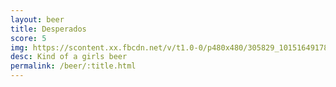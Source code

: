 ```yaml
---
layout: beer
title: Desperados
score: 5
img: https://scontent.xx.fbcdn.net/v/t1.0-0/p480x480/305829_10151649178053745_1663963670_n.jpg?oh=ec5fe15e5f18e4af95385d41297e9e81&oe=5917AF37
desc: Kind of a girls beer
permalink: /beer/:title.html
---
```


